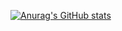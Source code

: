 [![Anurag's GitHub stats](https://github-readme-stats.vercel.app/api?username=suleizelsevim&show-icons=true&theme=tokyonight)](https://github.com/suleizelsevim/github-readme-stats)
